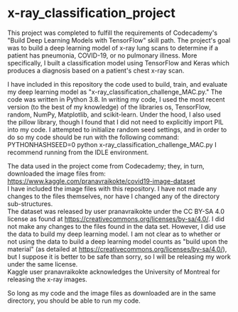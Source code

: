 # x-ray_classification_project

This project was completed to fulfill the requirements of Codecademy's "Build Deep Learning Models with TensorFlow" skill path. The project's goal was to build a deep learning model of x-ray lung scans to determine if a patient has pneumonia, COVID-19, or no pulmonary illness. More specifically, I built a classification model using TensorFlow and Keras which produces a diagnosis based on a patient's chest x-ray scan.

I have included in this repository the code used to build, train, and evaluate my deep learning model as "x-ray_classification_challenge_MAC.py." The code was written in Python 3.8. In writing my code, I used the most recent version (to the best of my knowledge) of the libraries os, TensorFlow, random, NumPy, Matplotlib, and scikit-learn. Under the hood, I also used the pillow library, though I found that I did not need to explicitly import PIL into my code. I attempted to initialize random seed settings, and in order to do so my code should be run with the following command:
PYTHONHASHSEED=0 python x-ray_classification_challenge_MAC.py
I recommend running from the IDLE environment.

The data used in the project come from Codecademy; they, in turn, downloaded the image files from:
https://www.kaggle.com/pranavraikokte/covid19-image-dataset <br>
I have included the image files with this repository. I have not made any changes to the files themselves, nor have I changed any of the directory sub-structures. <br>
The dataset was released by user pranavraikokte under the CC BY-SA 4.0 license as found at https://creativecommons.org/licenses/by-sa/4.0/. I did not make any changes to the files found in the data set. However, I did use the data to build my deep learning model. I am not clear as to whether or not using the data to build a deep learning model counts as "build upon the material" (as detailed at https://creativecommons.org/licenses/by-sa/4.0/), but I suppose it is better to be safe than sorry, so I will be releasing my work under the same license. <br>
Kaggle user pranavraikokte acknowledges the University of Montreal for releasing the x-ray images. 

So long as my code and the image files as downloaded are in the same directory, you should be able to run my code.
